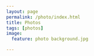 ```yaml
---
layout: page
permalink: /photo/index.html
title: Photos
tags: [photos]
image:
  feature: photo background.jpg

---
```


